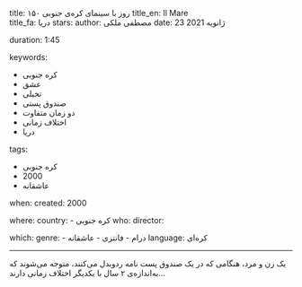 
title: ۱۵۰ روز با سینمای کره‌ی جنوبی 
title_en: Il Mare  
title_fa:  دریا
stars: 
author: مصطفی ملکی
date: 23 ژانویه 2021 

duration: 1:45

keywords:
  - کره جنوبی
  - عشق
  - تخیلی
  - صندوق پستی
  - دو زمان متفاوت
  - اختلاف زمانی
  - دریا
  
tags:
  - کره جنوبی
  - 2000
  - عاشقانه

when:
  created: 2000

where:
  country: 
    - کره جنوبی 
who:
  director: 

which:
  genre:
    - درام
    - فانتزی
    - عاشقانه
  language: کره‌ای

---

یک زن و مرد، هنگامی که در یک صندوق پست نامه ردو‌بدل می‌کنند، متوجه می‌شوند که به‌اندازه‌ی ۲ سال با یکدیگر اختلاف زمانی دارند...

